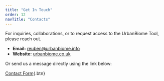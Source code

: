 ```yaml
---
title: "Get In Touch"
order: 12
navTitle: "Contacts"
---
```

For inquiries, collaborations, or to request access to the UrbanBiome Tool, please reach out.

* **Email:** [reuben@urbanbiome.info](mailto:reuben@urbanbiome.info)
* **Website:** [urbanbiome.co.uk](http://urbanbiome.co.uk)

Or send us a message directly using the link below:

[Contact Form](https://formspree.io/f/xldnljgb){.btn}